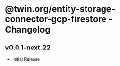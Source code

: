 # @twin.org/entity-storage-connector-gcp-firestore - Changelog

## v0.0.1-next.22

- Initial Release
